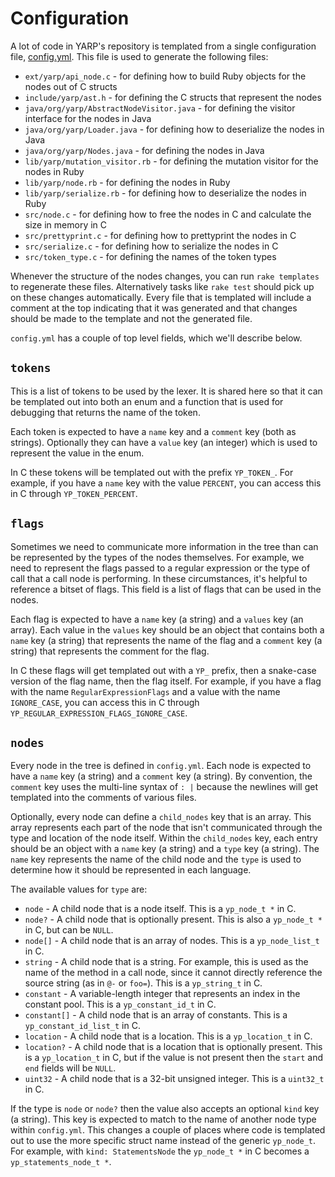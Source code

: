 # Configuration

A lot of code in YARP's repository is templated from a single configuration file, [config.yml](../config.yml). This file is used to generate the following files:

* `ext/yarp/api_node.c` - for defining how to build Ruby objects for the nodes out of C structs
* `include/yarp/ast.h` - for defining the C structs that represent the nodes
* `java/org/yarp/AbstractNodeVisitor.java` - for defining the visitor interface for the nodes in Java
* `java/org/yarp/Loader.java` - for defining how to deserialize the nodes in Java
* `java/org/yarp/Nodes.java` - for defining the nodes in Java
* `lib/yarp/mutation_visitor.rb` - for defining the mutation visitor for the nodes in Ruby
* `lib/yarp/node.rb` - for defining the nodes in Ruby
* `lib/yarp/serialize.rb` - for defining how to deserialize the nodes in Ruby
* `src/node.c` - for defining how to free the nodes in C and calculate the size in memory in C
* `src/prettyprint.c` - for defining how to prettyprint the nodes in C
* `src/serialize.c` - for defining how to serialize the nodes in C
* `src/token_type.c` - for defining the names of the token types

Whenever the structure of the nodes changes, you can run `rake templates` to regenerate these files. Alternatively tasks like `rake test` should pick up on these changes automatically. Every file that is templated will include a comment at the top indicating that it was generated and that changes should be made to the template and not the generated file.

`config.yml` has a couple of top level fields, which we'll describe below.

## `tokens`

This is a list of tokens to be used by the lexer. It is shared here so that it can be templated out into both an enum and a function that is used for debugging that returns the name of the token.

Each token is expected to have a `name` key and a `comment` key (both as strings). Optionally they can have a `value` key (an integer) which is used to represent the value in the enum.

In C these tokens will be templated out with the prefix `YP_TOKEN_`. For example, if you have a `name` key with the value `PERCENT`, you can access this in C through `YP_TOKEN_PERCENT`.

## `flags`

Sometimes we need to communicate more information in the tree than can be represented by the types of the nodes themselves. For example, we need to represent the flags passed to a regular expression or the type of call that a call node is performing. In these circumstances, it's helpful to reference a bitset of flags. This field is a list of flags that can be used in the nodes.

Each flag is expected to have a `name` key (a string) and a `values` key (an array). Each value in the `values` key should be an object that contains both a `name` key (a string) that represents the name of the flag and a `comment` key (a string) that represents the comment for the flag.

In C these flags will get templated out with a `YP_` prefix, then a snake-case version of the flag name, then the flag itself. For example, if you have a flag with the name `RegularExpressionFlags` and a value with the name `IGNORE_CASE`, you can access this in C through `YP_REGULAR_EXPRESSION_FLAGS_IGNORE_CASE`.

## `nodes`

Every node in the tree is defined in `config.yml`. Each node is expected to have a `name` key (a string) and a `comment` key (a string). By convention, the `comment` key uses the multi-line syntax of `: |` because the newlines will get templated into the comments of various files.

Optionally, every node can define a `child_nodes` key that is an array. This array represents each part of the node that isn't communicated through the type and location of the node itself. Within the `child_nodes` key, each entry should be an object with a `name` key (a string) and a `type` key (a string). The `name` key represents the name of the child node and the `type` is used to determine how it should be represented in each language.

The available values for `type` are:

* `node` - A child node that is a node itself. This is a `yp_node_t *` in C.
* `node?` - A child node that is optionally present. This is also a `yp_node_t *` in C, but can be `NULL`.
* `node[]` - A child node that is an array of nodes. This is a `yp_node_list_t` in C.
* `string` - A child node that is a string. For example, this is used as the name of the method in a call node, since it cannot directly reference the source string (as in `@-` or `foo=`). This is a `yp_string_t` in C.
* `constant` - A variable-length integer that represents an index in the constant pool. This is a `yp_constant_id_t` in C.
* `constant[]` - A child node that is an array of constants. This is a `yp_constant_id_list_t` in C.
* `location` - A child node that is a location. This is a `yp_location_t` in C.
* `location?` - A child node that is a location that is optionally present. This is a `yp_location_t` in C, but if the value is not present then the `start` and `end` fields will be `NULL`.
* `uint32` - A child node that is a 32-bit unsigned integer. This is a `uint32_t` in C.

If the type is `node` or `node?` then the value also accepts an optional `kind` key (a string). This key is expected to match to the name of another node type within `config.yml`. This changes a couple of places where code is templated out to use the more specific struct name instead of the generic `yp_node_t`. For example, with `kind: StatementsNode` the `yp_node_t *` in C becomes a `yp_statements_node_t *`.
